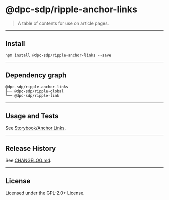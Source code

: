 @dpc-sdp/ripple-anchor-links
============

> A table of contents for use on article pages.


--------------------------------------------------------------------------------


## Install


```shell
npm install @dpc-sdp/ripple-anchor-links --save
```


--------------------------------------------------------------------------------


## Dependency graph

```shell
@dpc-sdp/ripple-anchor-links
├── @dpc-sdp/ripple-global
└── @dpc-sdp/ripple-link
```


--------------------------------------------------------------------------------


## Usage and Tests

See [Storybook/Anchor Links](http://ripple-vic-gov-au-master.lagoon.vicsdp.amazee.io/?selectedKind=Molecules/AnchorLinks&selectedStory=Anchor%20Links).


--------------------------------------------------------------------------------


## Release History

See [CHANGELOG.md](./CHANGELOG.md).


--------------------------------------------------------------------------------


## License

Licensed under the GPL-2.0+ License.



